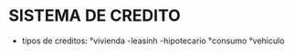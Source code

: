 # SISTEMA DE CREDITO
- tipos de creditos:
   °vivienda
    -leasinh
    -hipotecario
   °consumo
   °vehiculo

